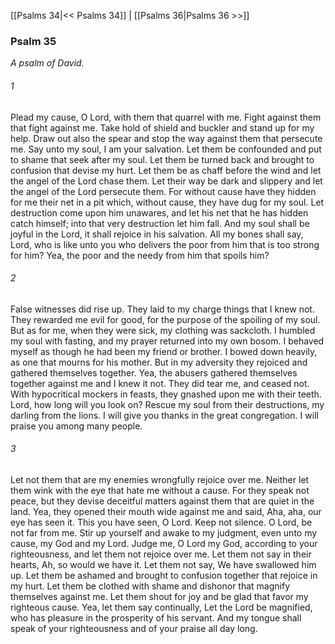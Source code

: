 [[Psalms 34|<< Psalms 34]]  |  [[Psalms 36|Psalms 36 >>]]

### Psalm 35

*A psalm of David.*

###### 1
Plead my cause, O Lord, with them that quarrel with me. Fight against them that fight against me. Take hold of shield and buckler and stand up for my help. Draw out also the spear and stop the way against them that persecute me. Say unto my soul, I am your salvation. Let them be confounded and put to shame that seek after my soul. Let them be turned back and brought to confusion that devise my hurt. Let them be as chaff before the wind and let the angel of the Lord chase them. Let their way be dark and slippery and let the angel of the Lord persecute them. For without cause have they hidden for me their net in a pit which, without cause, they have dug for my soul. Let destruction come upon him unawares, and let his net that he has hidden catch himself; into that very destruction let him fall. And my soul shall be joyful in the Lord, it shall rejoice in his salvation. All my bones shall say, Lord, who is like unto you who delivers the poor from him that is too strong for him? Yea, the poor and the needy from him that spoils him?

###### 2
False witnesses did rise up. They laid to my charge things that I knew not. They rewarded me evil for good, for the purpose of the spoiling of my soul. But as for me, when they were sick, my clothing was sackcloth. I humbled my soul with fasting, and my prayer returned into my own bosom. I behaved myself as though he had been my friend or brother. I bowed down heavily, as one that mourns for his mother. But in my adversity they rejoiced and gathered themselves together. Yea, the abusers gathered themselves together against me and I knew it not. They did tear me, and ceased not. With hypocritical mockers in feasts, they gnashed upon me with their teeth. Lord, how long will you look on? Rescue my soul from their destructions, my darling from the lions. I will give you thanks in the great congregation. I will praise you among many people.

###### 3
Let not them that are my enemies wrongfully rejoice over me. Neither let them wink with the eye that hate me without a cause. For they speak not peace, but they devise deceitful matters against them that are quiet in the land. Yea, they opened their mouth wide against me and said, Aha, aha, our eye has seen it. This you have seen, O Lord. Keep not silence. O Lord, be not far from me. Stir up yourself and awake to my judgment, even unto my cause, my God and my Lord. Judge me, O Lord my God, according to your righteousness, and let them not rejoice over me. Let them not say in their hearts, Ah, so would we have it. Let them not say, We have swallowed him up. Let them be ashamed and brought to confusion together that rejoice in my hurt. Let them be clothed with shame and dishonor that magnify themselves against me. Let them shout for joy and be glad that favor my righteous cause. Yea, let them say continually, Let the Lord be magnified, who has pleasure in the prosperity of his servant. And my tongue shall speak of your righteousness and of your praise all day long.